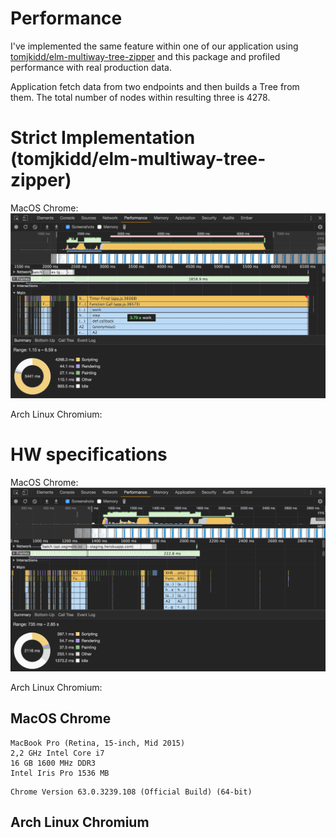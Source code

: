 # Performance

I've implemented the same feature within one of our application using
[tomjkidd/elm-multiway-tree-zipper](http://package.elm-lang.org/packages/tomjkidd/elm-multiway-tree-zipper/latest)
and this package and profiled performance with real production data.

Application fetch data from two endpoints and then builds a Tree from them. The total number of nodes within resulting three is 4278.

# Strict Implementation (tomjkidd/elm-multiway-tree-zipper)

MacOS Chrome:
![](mac_strict.png)

Arch Linux Chromium:

# HW specifications

MacOS Chrome:
![](mac_lazy.png)

Arch Linux Chromium:

## MacOS Chrome

```
MacBook Pro (Retina, 15-inch, Mid 2015)
2,2 GHz Intel Core i7
16 GB 1600 MHz DDR3
Intel Iris Pro 1536 MB
```

```
Chrome Version 63.0.3239.108 (Official Build) (64-bit)
```


## Arch Linux Chromium
